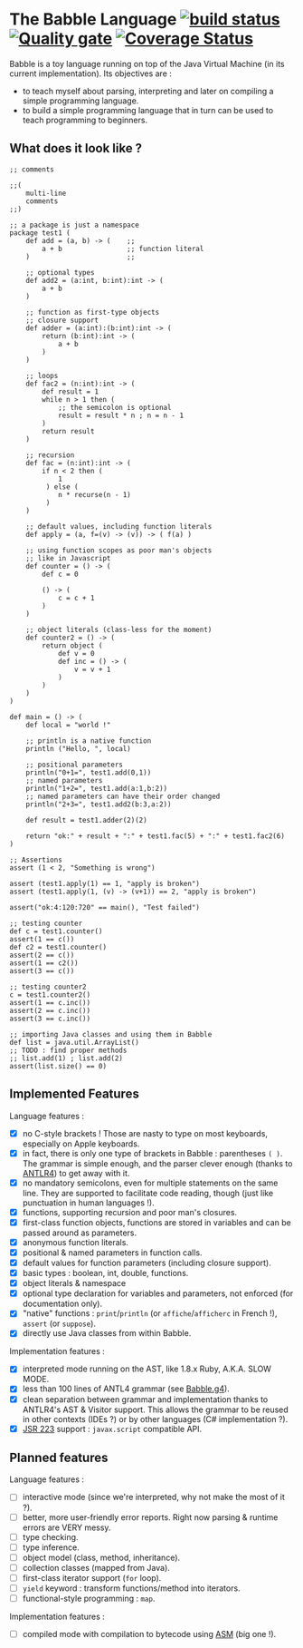 The Babble Language [![build status](https://secure.travis-ci.org/nlehuen/babble.png)](http://travis-ci.org/nlehuen/babble) [![Quality gate](https://sonarcloud.io/api/project_badges/measure?project=org.babblelang%3Ababble&metric=alert_status)](https://sonarcloud.io/dashboard?id=org.babblelang%3Ababble) [![Coverage Status](https://sonarcloud.io/api/project_badges/measure?project=org.babblelang%3Ababble&metric=coverage)](https://sonarcloud.io/dashboard?id=org.babblelang%3Ababble)
===================

Babble is a toy language running on top of the Java Virtual Machine (in its current implementation). Its objectives are :

* to teach myself about parsing, interpreting and later on compiling a simple programming language.
* to build a simple programming language that in turn can be used to teach programming to beginners.

What does it look like ?
-------------------------

```
;; comments

;;(
    multi-line
    comments
;;)

;; a package is just a namespace
package test1 (
    def add = (a, b) -> (    ;;
        a + b                ;; function literal
    )                        ;;

    ;; optional types
    def add2 = (a:int, b:int):int -> (
        a + b
    )

    ;; function as first-type objects
    ;; closure support
    def adder = (a:int):(b:int):int -> (
        return (b:int):int -> (
            a + b
        )
    )

    ;; loops
    def fac2 = (n:int):int -> (
        def result = 1
        while n > 1 then (
            ;; the semicolon is optional
            result = result * n ; n = n - 1
        )
        return result
    )

    ;; recursion
    def fac = (n:int):int -> (
        if n < 2 then (
            1
         ) else (
            n * recurse(n - 1)
         )
    )

    ;; default values, including function literals
    def apply = (a, f=(v) -> (v)) -> ( f(a) )

    ;; using function scopes as poor man's objects
    ;; like in Javascript
    def counter = () -> (
        def c = 0

        () -> (
            c = c + 1
        )
    )

    ;; object literals (class-less for the moment)
    def counter2 = () -> (
        return object (
            def v = 0
            def inc = () -> (
                v = v + 1
            )
        )
    )
)

def main = () -> (
    def local = "world !"

    ;; println is a native function
    println ("Hello, ", local)

    ;; positional parameters
    println("0+1=", test1.add(0,1))
    ;; named parameters
    println("1+2=", test1.add(a:1,b:2))
    ;; named parameters can have their order changed
    println("2+3=", test1.add2(b:3,a:2))

    def result = test1.adder(2)(2)

    return "ok:" + result + ":" + test1.fac(5) + ":" + test1.fac2(6)
)

;; Assertions
assert (1 < 2, "Something is wrong")

assert (test1.apply(1) == 1, "apply is broken")
assert (test1.apply(1, (v) -> (v+1)) == 2, "apply is broken")

assert("ok:4:120:720" == main(), "Test failed")

;; testing counter
def c = test1.counter()
assert(1 == c())
def c2 = test1.counter()
assert(2 == c())
assert(1 == c2())
assert(3 == c())

;; testing counter2
c = test1.counter2()
assert(1 == c.inc())
assert(2 == c.inc())
assert(3 == c.inc())

;; importing Java classes and using them in Babble
def list = java.util.ArrayList()
;; TODO : find proper methods
;; list.add(1) ; list.add(2)
assert(list.size() == 0)
```

Implemented Features
--------------------

Language features :

- [x] no C-style brackets ! Those are nasty to type on most keyboards, especially on Apple keyboards.
- [x] in fact, there is only one type of brackets in Babble : parentheses `( )`. The grammar is simple enough, and the parser clever enough (thanks to [ANTLR4](http://www.antlr.org/wiki/display/ANTLR4/Home)) to get away with it.
- [x] no mandatory semicolons, even for multiple statements on the same line. They are supported to facilitate code reading, though (just like punctuation in human languages !).
- [x] functions, supporting recursion and poor man's closures.
- [x] first-class function objects, functions are stored in variables and can be passed around as parameters.
- [x] anonymous function literals.
- [x] positional & named parameters in function calls.
- [x] default values for function parameters (including closure support).
- [x] basic types : boolean, int, double, functions.
- [x] object literals & namespace
- [x] optional type declaration for variables and parameters, not enforced (for documentation only).
- [x] "native" functions : `print`/`println` (or `affiche`/`afficherc` in French !), `assert` (or `suppose`).
- [x] directly use Java classes from within Babble.

Implementation features :

- [x] interpreted mode running on the AST, like 1.8.x Ruby, A.K.A. SLOW MODE.
- [x] less than 100 lines of ANTL4 grammar (see [Babble.g4](src/main/antlr4/org/babblelang/parser/Babble.g4)).
- [x] clean separation between grammar and implementation thanks to ANTLR4's AST & Visitor support. This allows the grammar to be reused in other contexts (IDEs ?) or by other languages (C# implementation ?).
- [x] [JSR 223](http://www.jcp.org/en/jsr/detail?id=223) support : `javax.script` compatible API.

Planned features
----------------

Language features :

- [ ] interactive mode (since we're interpreted, why not make the most of it ?).
- [ ] better, more user-friendly error reports. Right now parsing & runtime errors are VERY messy.
- [ ] type checking.
- [ ] type inference.
- [ ] object model (class, method, inheritance).
- [ ] collection classes (mapped from Java).
- [ ] first-class iterator support (`for` loop).
- [ ] `yield` keyword : transform functions/method into iterators.
- [ ] functional-style programming : `map`.

Implementation features :

- [ ] compiled mode with compilation to bytecode using [ASM](http://asm.ow2.org/) (big one !).
